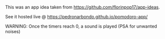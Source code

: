 This was an app idea taken from https://github.com/florinpop17/app-ideas.

See it hosted live @ https://pedronarbondo.github.io/pomodoro-app/

WARNING: Once the timers reach 0, a sound is played (PSA for unwanted noises)
